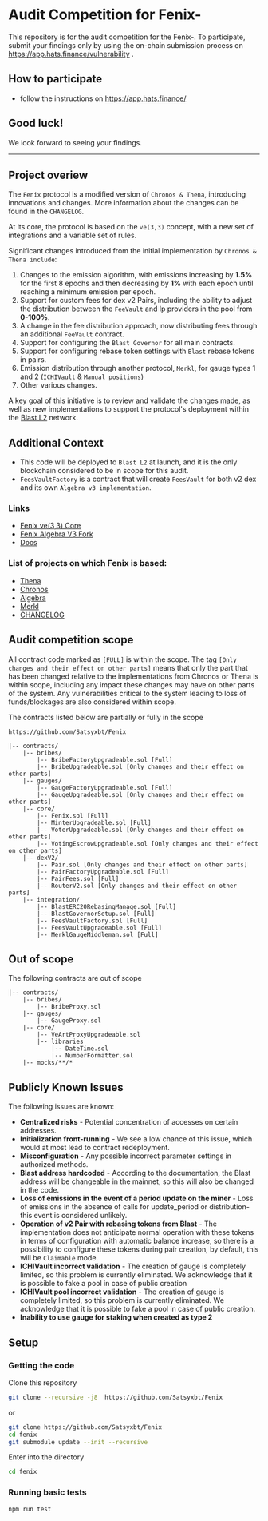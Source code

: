 # Audit Competition for Fenix-
This repository is for the audit competition for the Fenix-.
To participate, submit your findings only by using the on-chain submission process on https://app.hats.finance/vulnerability .
## How to participate
- follow the instructions on https://app.hats.finance/
## Good luck!
We look forward to seeing your findings.
* * *

## Project overiew

The `Fenix` protocol is a modified version of `Chronos & Thena`, introducing innovations and changes. More information about the changes can be found in the `CHANGELOG`.

At its core, the protocol is based on the `ve(3,3)` concept, with a new set of integrations and a variable set of rules.

Significant changes introduced from the initial implementation by `Chronos & Thena include`:

1. Changes to the emission algorithm, with emissions increasing by **1.5%** for the first 8 epochs and then decreasing by **1%** with each epoch until reaching a minimum emission per epoch.
2. Support for custom fees for dex v2 Pairs, including the ability to adjust the distribution between the `FeeVault` and lp providers in the pool from **0-100%**.
3. A change in the fee distribution approach, now distributing fees through an additional `FeeVault` contract.
4. Support for configuring the `Blast Governor` for all main contracts.
5. Support for configuring rebase token settings with `Blast` rebase tokens in pairs.
6. Emission distribution through another protocol, `Merkl`, for gauge types 1 and 2 (`ICHIVault` & `Manual positions`)
7. Other various changes.
   
A key goal of this initiative is to review and validate the changes made, as well as new implementations to support the protocol's deployment within the [Blast L2](https://blast.io/en) network.

## Additional Context
* This code will be deployed to `Blast L2` at launch, and it is the only blockchain considered to be in scope for this audit.
* `FeesVaultFactory` is a contract that will create `FeesVault` for both v2 dex and its own `Algebra v3 implementation`.

### Links
- [Fenix ve(3,3) Core](https://github.com/Satsyxbt/Fenix)
- [Fenix Algebra V3 Fork](https://gitlab.com/Satsyxbt/fenix-dex-v3)
- [Docs](https://docs.fenixfinance.io/)

### List of projects on which Fenix is based:
- [Thena](https://github.com/ThenafiBNB/THENA-Contracts)
- [Chronos](https://github.com/ChronosEx/Chronos-ContractsV2)
- [Algebra](https://github.com/cryptoalgebra/Algebra/tree/master)
- [Merkl](https://github.com/AngleProtocol/merkl-contracts/)
- [CHANGELOG](https://github.com/Satsyxbt/Fenix/blob/main/CHANGELOG.md)
  
## Audit competition scope

All contract code marked as `[FULL]` is within the scope. The tag `[Only changes and their effect on other parts]` means that only the part that has been changed relative to the implementations from Chronos or Thena is within scope, including any impact these changes may have on other parts of the system. Any vulnerabilities critical to the system leading to loss of funds/blockages are also considered within scope.

The contracts listed below are partially or fully in the scope
```
https://github.com/Satsyxbt/Fenix

|-- contracts/
    |-- bribes/
        |-- BribeFactoryUpgradeable.sol [Full]
        |-- BribeUpgradeable.sol [Only changes and their effect on other parts]
    |-- gauges/
        |-- GaugeFactoryUpgradeable.sol [Full]
        |-- GaugeUpgradeable.sol [Only changes and their effect on other parts]
    |-- core/
        |-- Fenix.sol [Full]
        |-- MinterUpgradeable.sol [Full]
        |-- VoterUpgradeable.sol [Only changes and their effect on other parts]
        |-- VotingEscrowUpgradeable.sol [Only changes and their effect on other parts]
    |-- dexV2/
        |-- Pair.sol [Only changes and their effect on other parts]
        |-- PairFactoryUpgradeable.sol [Full]
        |-- PairFees.sol [Full]
        |-- RouterV2.sol [Only changes and their effect on other parts]
    |-- integration/
        |-- BlastERC20RebasingManage.sol [Full]
        |-- BlastGovernorSetup.sol [Full]
        |-- FeesVaultFactory.sol [Full]
        |-- FeesVaultUpgradeable.sol [Full]
        |-- MerklGaugeMiddleman.sol [Full]
```

## Out of scope
The following contracts are out of scope

```
|-- contracts/
    |-- bribes/
        |-- BribeProxy.sol
    |-- gauges/
        |-- GaugeProxy.sol
    |-- core/
        |-- VeArtProxyUpgradeable.sol
        |-- libraries
            |-- DateTime.sol
            |-- NumberFormatter.sol
    |-- mocks/**/*
```

## Publicly Known Issues
The following issues are known:

* **Centralized risks** - Potential concentration of accesses on certain addresses.
* **Initialization front-running** - We see a low chance of this issue, which would at most lead to contract redeployment.
* **Misconfiguration** - Any possible incorrect parameter settings in authorized methods.
* **Blast address hardcoded** - According to the documentation, the Blast address will be changeable in the mainnet, so this will also be changed in the code.
* **Loss of emissions in the event of a period update on the miner** -  Loss of emissions in the absence of calls for update_period or distribution- this event is considered unlikely.
* **Operation of v2 Pair with rebasing tokens from Blast** - The implementation does not anticipate normal operation with these tokens in terms of configuration with automatic balance increase, so there is a possibility to configure these tokens during pair creation, by default, this will be `Claimable` mode.
* **ICHIVault incorrect validation** - The creation of gauge is completely limited, so this problem is currently eliminated. We acknowledge that it is possible to fake a pool in case of public creation
* **ICHIVault pool incorrect validation** - The creation of gauge is completely limited, so this problem is currently eliminated. We acknowledge that it is possible to fake a pool in case of public creation.
* **Inability to use gauge for staking when created as type 2**
  
## Setup
### Getting the code
Clone this repository
```sh
git clone --recursive -j8  https://github.com/Satsyxbt/Fenix
```
or
```sh
git clone https://github.com/Satsyxbt/Fenix
cd fenix
git submodule update --init --recursive
```

Enter into the directory
```sh
cd fenix
```

### Running basic tests
```sh
npm run test
```